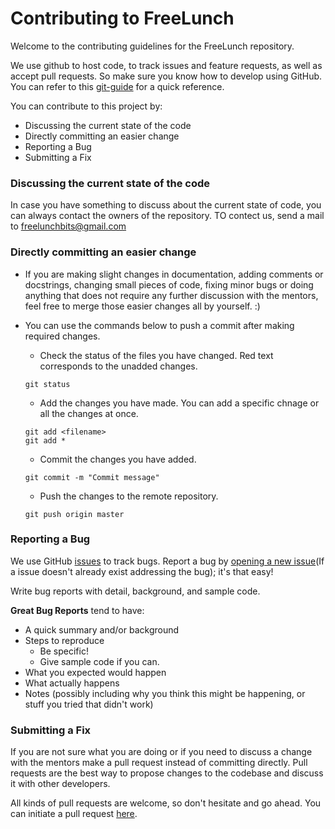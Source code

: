 # Contributing to FreeLunch 
Welcome to the contributing guidelines for the FreeLunch repository.

We use github to host code, to track issues and feature requests, as well as accept pull requests. So make sure you know how to develop using GitHub. You can refer to this [git-guide](http://rogerdudler.github.io/git-guide/) for a quick reference.

You can contribute to this project by:

- Discussing the current state of the code
- Directly committing an easier change
- Reporting a Bug
- Submitting a Fix

 ### Discussing the current state of the code

In case you have something to discuss about the current state of code, you can always contact the owners of the repository.
TO contect us, send a mail to <freelunchbits@gmail.com>

 ### Directly committing an easier change
- If you are making slight changes in documentation, adding comments or docstrings, changing small pieces of code, fixing minor bugs or doing anything that does not require any further discussion with the mentors, feel free to merge those easier changes all by yourself. :)

 - You can use the commands below to push a commit after making required changes.
    - Check the status of the files you have changed. Red text corresponds to the unadded changes.
    ```
    git status
    ```
    - Add the changes you have made. You can add a specific chnage or all the changes at once.
    ```
    git add <filename>
    git add *
    ```
    - Commit the changes you have added.  
    ```
    git commit -m "Commit message"
    ```
    - Push the changes to the remote repository.
    ```
    git push origin master
    ```

 ### Reporting a Bug
We use GitHub [issues](https://github.com/BITS-Periodical-Society/freelunch/issues) to track bugs.  Report a bug by [opening a new issue](https://github.com/BITS-Periodical-Society/freelunch/issues/new)(If a issue doesn't already exist addressing the bug); it's that easy!

 Write bug reports with detail, background, and sample code.

 **Great Bug Reports** tend to have:

 - A quick summary and/or background
- Steps to reproduce
  - Be specific!
  - Give sample code if you can.
- What you expected would happen
- What actually happens
- Notes (possibly including why you think this might be happening, or stuff you tried that didn't work)

 ### Submitting a Fix
If you are not sure what you are doing or if you need to discuss a change with the mentors make a pull request instead of committing directly.
Pull requests are the best way to propose changes to the codebase and discuss it with other developers.

 All kinds of pull requests are welcome, so don't hesitate and go ahead. You can initiate a pull request [here](https://github.com/BITS-Periodical-Society/freelunch/pulls).
